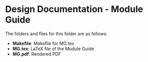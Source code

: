 # Design Documentation - Module Guide

The folders and files for this folder are as follows:
- **Makefile**: Makefile for MG.tex
- **MG.tex**: LaTeX file of the Module Guide
- **MG.pdf**: Rendered PDF